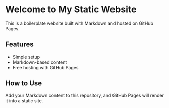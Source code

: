 # Welcome to My Static Website
This is a boilerplate website built with Markdown and hosted on GitHub Pages.

## Features
- Simple setup
- Markdown-based content
- Free hosting with GitHub Pages

## How to Use
Add your Markdown content to this repository, and GitHub Pages will render it into a static site.
